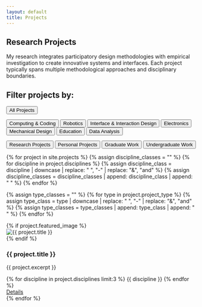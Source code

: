 ```yaml
---
layout: default
title: Projects
---
```


<section class="page-header">
  <h1 class="page-title">Research Projects</h1>
  <p class="page-subtitle">My research integrates participatory design methodologies with empirical investigation to create innovative systems and interfaces. Each project typically spans multiple methodological approaches and disciplinary boundaries.</p>
</section>

<section class="filter-controls">
  <h2 class="filter-title">Filter projects by:</h2>
<div class="filter-options">
  <button class="filter-button active" data-filter="all">All Projects</button>
  
  <!-- Primary disciplines -->
  <button class="filter-button" data-filter="computing-and-coding">Computing & Coding</button>
  <button class="filter-button" data-filter="robotics">Robotics</button>
  <button class="filter-button" data-filter="interface-and-interaction-design">Interface & Interaction Design</button>
  <button class="filter-button" data-filter="electronics">Electronics</button>
  <button class="filter-button" data-filter="mechanical">Mechanical Design</button>
  <button class="filter-button" data-filter="education">Education</button>
  <button class="filter-button" data-filter="data-analysis">Data Analysis</button>
  
  <!-- Project types -->
  <button class="filter-button" data-filter="research-projects">Research Projects</button>
  <button class="filter-button" data-filter="personal">Personal Projects</button>
  <button class="filter-button" data-filter="graduate">Graduate Work</button>
  <button class="filter-button" data-filter="undergraduate">Undergraduate Work</button>
</div>
</section>

<div class="project-grid">
  {% for project in site.projects %}
  {% assign discipline_classes = "" %}
  {% for discipline in project.disciplines %}
    {% assign discipline_class = discipline | downcase | replace: " ", "-" | replace: "&", "and" %}
    {% assign discipline_classes = discipline_classes | append: discipline_class | append: " " %}
  {% endfor %}
  
  {% assign type_classes = "" %}
  {% for type in project.project_type %}
    {% assign type_class = type | downcase | replace: " ", "-" | replace: "&", "and" %}
    {% assign type_classes = type_classes | append: type_class | append: " " %}
  {% endfor %}
  
<div class="project-card" data-category="{% for discipline in project.disciplines %}{{ discipline | downcase | replace: ' ', '-' | replace: '&', 'and' }} {% endfor %} {% for type in project.project_type %}{{ type | downcase | replace: ' ', '-' | replace: '&', 'and' }} {% endfor %}">
  {% if project.featured_image %}
  <div class="project-image-container">
    <img src="{{ project.featured_image }}" alt="{{ project.title }}" class="project-image">
  </div>
  {% endif %}
  <div class="project-content">
    <h3 class="project-title">{{ project.title }}</h3>
    <p class="project-description">{{ project.excerpt }}</p>
    <div class="tag-container">
      {% for discipline in project.disciplines limit:3 %}
      <span class="tag">{{ discipline }}</span>
      {% endfor %}
    </div>
    <a href="{{ project.url }}" class="project-link">Details</a>
  </div>
</div>
 {% endfor %}

<script>
  document.addEventListener('DOMContentLoaded', function() {
    const filterButtons = document.querySelectorAll('.filter-button');
    const projectCards = document.querySelectorAll('.project-card');
    
    filterButtons.forEach(button => {
      button.addEventListener('click', function() {
        // Remove active class from all buttons
        filterButtons.forEach(btn => btn.classList.remove('active'));
        
        // Add active class to clicked button
        this.classList.add('active');
        
        // Get filter value
        const filterValue = this.getAttribute('data-filter');
        
        // Filter projects
        projectCards.forEach(card => {
          if (filterValue === 'all' || card.getAttribute('data-category').includes(filterValue)) {
            card.style.display = 'block';
          } else {
            card.style.display = 'none';
          }
        });
      });
    });
  });
</script>
